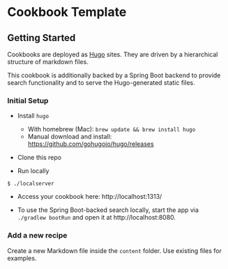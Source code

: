 # Cookbook Template

## Getting Started

Cookbooks are deployed as [Hugo](https://github.com/gohugoio/hugo) sites. They are driven by a hierarchical structure of markdown files.

This cookbook is additionally backed by a Spring Boot backend to provide search functionality and to serve the Hugo-generated static files.

### Initial Setup

* Install `hugo`
  - With homebrew (Mac): `brew update && brew install hugo`
  - Manual download and install: https://github.com/gohugoio/hugo/releases

* Clone this repo

* Run locally
``` 
$ ./localserver
``` 

* Access your cookbook here: http://localhost:1313/

* To use the Spring Boot-backed search locally, start the app via `./gradlew bootRun` and open it at http://localhost:8080.

### Add a new recipe

Create a new Markdown file inside the `content` folder. Use existing files for examples. 
